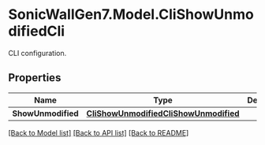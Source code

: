 # SonicWallGen7.Model.CliShowUnmodifiedCli
CLI configuration.

## Properties

Name | Type | Description | Notes
------------ | ------------- | ------------- | -------------
**ShowUnmodified** | [**CliShowUnmodifiedCliShowUnmodified**](CliShowUnmodifiedCliShowUnmodified.md) |  | [optional] 

[[Back to Model list]](../README.md#documentation-for-models) [[Back to API list]](../README.md#documentation-for-api-endpoints) [[Back to README]](../README.md)

